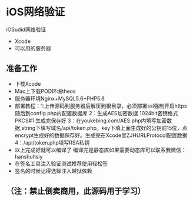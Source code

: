 # iOS网络验证
iOSudid网络验证
* Xcode
* 可以用的服务器
## 准备工作
* 下载Xcode
* Mac上下载POD环境theos
* 服务器环境Nginx+MySQL5.6+PHP5.6
* 部署教程：1:上传源码到服务器后解压到根目录，必须部署ssl强制开启https随后到config.php内配置数据库 
2：生成AES加密数据 1024bit密钥格式PKCS#1 生成完保存好
3：在youkebing.com/AES.php内填写加密数据,string下填写域名/api/token.php。key下填上面生成好的公钥前15位，点encrypt生成好的数据保存好。生成完在Xcode里ZJHURLProtocol配置数据
4：/api/token.php填写RSA私钥
* 以上完成好就可以编译了 编译完是静态库如果需要动态库可以联系我微信：hanshuhsiy
* 在签名工具注入验证测试推荐使用轻松签
* 签名的时候记得选择注入越狱依赖

## （注：禁止倒卖商用，此源码用于学习）

